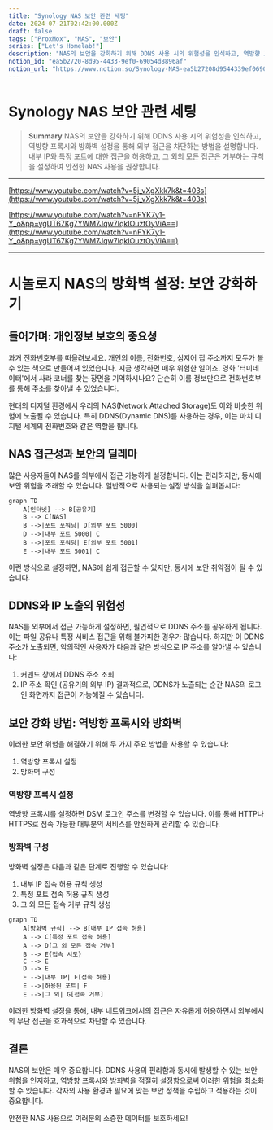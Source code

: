 ```yaml
---
title: "Synology NAS 보안 관련 세팅"
date: 2024-07-21T02:42:00.000Z
draft: false
tags: ["ProxMox", "NAS", "보안"]
series: ["Let's Homelab!"]
description: "NAS의 보안을 강화하기 위해 DDNS 사용 시의 위험성을 인식하고, 역방향 프록시와 방화벽 설정을 통해 외부 접근을 차단하는 방법을 설명합니다. 내부 IP와 특정 포트에 대한 접근을 허용하고, 그 외의 모든 접근은 거부하는 규칙을 설정하여 안전한 NAS 사용을 권장합니다."
notion_id: "ea5b2720-8d95-4433-9ef0-69054d8896af"
notion_url: "https://www.notion.so/Synology-NAS-ea5b27208d9544339ef069054d8896af"
---
```


# Synology NAS 보안 관련 세팅

> **Summary**
> NAS의 보안을 강화하기 위해 DDNS 사용 시의 위험성을 인식하고, 역방향 프록시와 방화벽 설정을 통해 외부 접근을 차단하는 방법을 설명합니다. 내부 IP와 특정 포트에 대한 접근을 허용하고, 그 외의 모든 접근은 거부하는 규칙을 설정하여 안전한 NAS 사용을 권장합니다.

---

[https://www.youtube.com/watch?v=5j_vXgXkk7k&t=403s](https://www.youtube.com/watch?v=5j_vXgXkk7k&t=403s)

[https://www.youtube.com/watch?v=nFYK7y1-Y_o&pp=ygUT67Kg7YWM7Jqw7IqkIOuztOyViA==](https://www.youtube.com/watch?v=nFYK7y1-Y_o&pp=ygUT67Kg7YWM7Jqw7IqkIOuztOyViA==)

---

# 시놀로지 NAS의 방화벽 설정: 보안 강화하기

## 들어가며: 개인정보 보호의 중요성

과거 전화번호부를 떠올려보세요. 개인의 이름, 전화번호, 심지어 집 주소까지 모두가 볼 수 있는 책으로 만들어져 있었습니다. 지금 생각하면 매우 위험한 일이죠. 영화 '터미네이터'에서 사라 코너를 찾는 장면을 기억하시나요? 단순히 이름 정보만으로 전화번호부를 통해 주소를 찾아낼 수 있었습니다.

현대의 디지털 환경에서 우리의 NAS(Network Attached Storage)도 이와 비슷한 위험에 노출될 수 있습니다. 특히 DDNS(Dynamic DNS)를 사용하는 경우, 이는 마치 디지털 세계의 전화번호와 같은 역할을 합니다.

## NAS 접근성과 보안의 딜레마

많은 사용자들이 NAS를 외부에서 접근 가능하게 설정합니다. 이는 편리하지만, 동시에 보안 위험을 초래할 수 있습니다. 일반적으로 사용되는 설정 방식을 살펴봅시다:

```mermaid
graph TD
    A[인터넷] --> B[공유기]
    B --> C[NAS]
    B -->|포트 포워딩| D[외부 포트 5000]
    D -->|내부 포트 5000| C
    B -->|포트 포워딩| E[외부 포트 5001]
    E -->|내부 포트 5001| C

```

이런 방식으로 설정하면, NAS에 쉽게 접근할 수 있지만, 동시에 보안 취약점이 될 수 있습니다.

## DDNS와 IP 노출의 위험성

NAS를 외부에서 접근 가능하게 설정하면, 필연적으로 DDNS 주소를 공유하게 됩니다. 이는 파일 공유나 특정 서비스 접근을 위해 불가피한 경우가 많습니다. 하지만 이 DDNS 주소가 노출되면, 악의적인 사용자가 다음과 같은 방식으로 IP 주소를 알아낼 수 있습니다:

1. 커맨드 창에서 DDNS 주소 조회
1. IP 주소 확인 (공유기의 외부 IP)
결과적으로, DDNS가 노출되는 순간 NAS의 로그인 화면까지 접근이 가능해질 수 있습니다.

## 보안 강화 방법: 역방향 프록시와 방화벽

이러한 보안 위험을 해결하기 위해 두 가지 주요 방법을 사용할 수 있습니다:

1. 역방향 프록시 설정
1. 방화벽 구성
### 역방향 프록시 설정

역방향 프록시를 설정하면 DSM 로그인 주소를 변경할 수 있습니다. 이를 통해 HTTP나 HTTPS로 접속 가능한 대부분의 서비스를 안전하게 관리할 수 있습니다.

### 방화벽 구성

방화벽 설정은 다음과 같은 단계로 진행할 수 있습니다:

1. 내부 IP 접속 허용 규칙 생성
1. 특정 포트 접속 허용 규칙 생성
1. 그 외 모든 접속 거부 규칙 생성
```mermaid
graph TD
    A[방화벽 규칙] --> B[내부 IP 접속 허용]
    A --> C[특정 포트 접속 허용]
    A --> D[그 외 모든 접속 거부]
    B --> E{접속 시도}
    C --> E
    D --> E
    E -->|내부 IP| F[접속 허용]
    E -->|허용된 포트| F
    E -->|그 외| G[접속 거부]

```

이러한 방화벽 설정을 통해, 내부 네트워크에서의 접근은 자유롭게 허용하면서 외부에서의 무단 접근을 효과적으로 차단할 수 있습니다.

## 결론

NAS의 보안은 매우 중요합니다. DDNS 사용의 편리함과 동시에 발생할 수 있는 보안 위험을 인지하고, 역방향 프록시와 방화벽을 적절히 설정함으로써 이러한 위험을 최소화할 수 있습니다. 각자의 사용 환경과 필요에 맞는 보안 정책을 수립하고 적용하는 것이 중요합니다.

안전한 NAS 사용으로 여러분의 소중한 데이터를 보호하세요!

